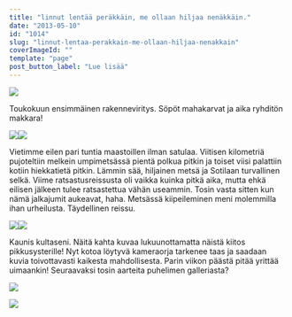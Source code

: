 ```yaml
---
title: "linnut lentää peräkkäin, me ollaan hiljaa nenäkkäin."
date: "2013-05-10"
id: "1014"
slug: "linnut-lentaa-perakkain-me-ollaan-hiljaa-nenakkain"
coverImageId: ""
template: "page"
post_button_label: "Lue lisää"
---
```


[![](/images/IMG_0286.JPG)](http://3.bp.blogspot.com/-hH2Le22XhD0/UYz8nndUpII/AAAAAAAAFtg/QXjygtl0eRc/s1600/IMG_0286.JPG)

Toukokuun ensimmäinen rakenneviritys. Söpöt mahakarvat ja aika ryhditön makkara!

[![](/images/IMG_0299.JPG)](http://4.bp.blogspot.com/-PV0gwk1EaTM/UYz8801kF8I/AAAAAAAAFt4/XNigHJwFw_U/s1600/IMG_0299.JPG)[![](/images/IMG_0322.JPG)](http://2.bp.blogspot.com/-hhOx7ijSJm4/UYz8_k6bXQI/AAAAAAAAFuA/-cH-GI-zQhw/s1600/IMG_0322.JPG)

Vietimme eilen pari tuntia maastoillen ilman satulaa. Viitisen kilometriä pujoteltiin melkein umpimetsässä pientä polkua pitkin ja toiset viisi palattiin kotiin hiekkatietä pitkin. Lämmin sää, hiljainen metsä ja Sotilaan turvallinen selkä. Viime ratsastusreissusta oli vaikka kuinka pitkä aika, mutta ehkä eilisen jälkeen tulee ratsastettua vähän useammin. Tosin vasta sitten kun nämä jalkajumit aukeavat, haha. Metsässä kiipeileminen meni molemmilla ihan urheilusta. Täydellinen reissu.

[![](/images/IMG_0298.JPG)](http://1.bp.blogspot.com/-UIrgr7UGdjI/UYz86XBiL2I/AAAAAAAAFtw/3EH7O8RRulA/s1600/IMG_0298.JPG)[![](/images/IMG_0287.JPG)](http://1.bp.blogspot.com/-jIQGyzJid70/UYz83_pyTLI/AAAAAAAAFto/2uYkIgEY930/s1600/IMG_0287.JPG)

Kaunis kultaseni. Näitä kahta kuvaa lukuunottamatta näistä kiitos pikkusysterille! Nyt kotoa löytyvä kameraorja tarkenee taas ja saadaan kuvia toivottavasti kaikesta mahdollisesta. Parin viikon päästä pitää yrittää uimaankin! Seuraavaksi tosin aarteita puhelimen galleriasta?

[![](/images/IMG_0242.JPG)](http://4.bp.blogspot.com/-AEdY1YqBLuo/UY0AWnnpD5I/AAAAAAAAFuM/-ezI-z7k8W8/s1600/IMG_0242.JPG)

[![](/images/ak.png)](http://4.bp.blogspot.com/-UmyrGfNDrEA/UYz8T7VABnI/AAAAAAAAFtY/t9LdJVLtAWU/s1600/ak.png)
